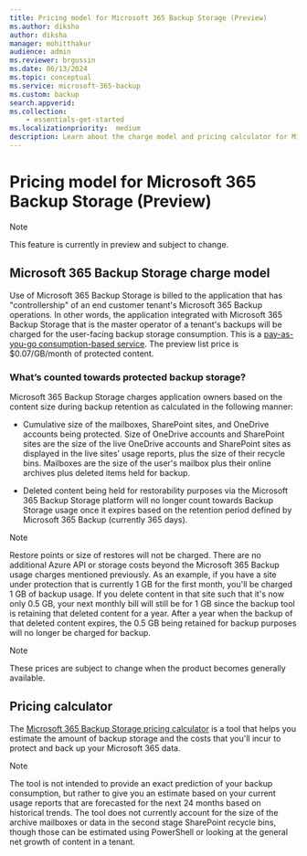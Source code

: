 ```yaml
---
title: Pricing model for Microsoft 365 Backup Storage (Preview)
ms.author: diksha
author: diksha
manager: mohitthakur
audience: admin
ms.reviewer: brgussin
ms.date: 06/13/2024
ms.topic: conceptual
ms.service: microsoft-365-backup
ms.custom: backup
search.appverid:
ms.collection:
    - essentials-get-started
ms.localizationpriority:  medium
description: Learn about the charge model and pricing calculator for Microsoft 365 Backup Storage.
---
```


# Pricing model for Microsoft 365 Backup Storage (Preview)

> [!NOTE]
> This feature is currently in preview and subject to change.

## Microsoft 365 Backup Storage charge model

Use of Microsoft 365 Backup Storage is billed to the application that has "controllership" of an end customer tenant's Microsoft 365 Backup operations. In other words, the application integrated with Microsoft 365 Backup Storage that is the master operator of a tenant's backups will be charged for the user-facing backup storage consumption. This is a [pay-as-you-go consumption-based service](/microsoft-365/syntex/syntex-pay-as-you-go-services). The preview list price is $0.07/GB/month of protected content.

### What’s counted towards protected backup storage?

Microsoft 365 Backup Storage charges application owners based on the content size during backup retention as calculated in the following manner:

- Cumulative size of the mailboxes, SharePoint sites, and OneDrive accounts being protected. Size of OneDrive accounts and SharePoint sites are the size of the live OneDrive accounts and SharePoint sites as displayed in the live sites’ usage reports, plus the size of their recycle bins. Mailboxes are the size of the user's mailbox plus their online archives plus deleted items held for backup.

- Deleted content being held for restorability purposes via the Microsoft 365 Backup Storage platform will no longer count towards Backup Storage usage once it expires based on the retention period defined by Microsoft 365 Backup (currently 365 days).

> [!NOTE]
> Restore points or size of restores will not be charged. There are no additional Azure API or storage costs beyond the Microsoft 365 Backup usage charges mentioned previously.
As an example, if you have a site under protection that is currently 1 GB for the first month, you'll be charged 1 GB of backup usage. If you delete content in that site such that it's now only 0.5 GB, your next monthly bill will still be for 1 GB since the backup tool is retaining that deleted content for a year. After a year when the backup of that deleted content expires, the 0.5 GB being retained for backup purposes will no longer be charged for backup.

> [!NOTE]
> These prices are subject to change when the product becomes generally available.

## Pricing calculator

The [Microsoft 365 Backup Storage pricing calculator](../backup-pricing.md#pricing-calculator) is a tool that helps you estimate the amount of backup storage and the costs that you'll incur to protect and back up your Microsoft 365 data.

> [!NOTE]
> The tool is not intended to provide an exact prediction of your backup consumption, but rather to give you an estimate based on your current usage reports that are forecasted for the next 24 months based on historical trends. The tool does not currently account for the size of the archive mailboxes or data in the second stage SharePoint recycle bins, though those can be estimated using PowerShell or looking at the general net growth of content in a tenant.